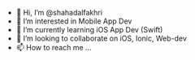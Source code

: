 - 👋 Hi, I’m @shahadalfakhri
- 👀 I’m interested in Mobile App Dev
- 🌱 I’m currently learning iOS App Dev (Swift)
- 💞️ I’m looking to collaborate on iOS, Ionic, Web-dev
- 📫 How to reach me ...

<!---
shahadalfakhri/shahadalfakhri is a ✨ special ✨ repository because its `README.md` (this file) appears on your GitHub profile.
You can click the Preview link to take a look at your changes.
--->
